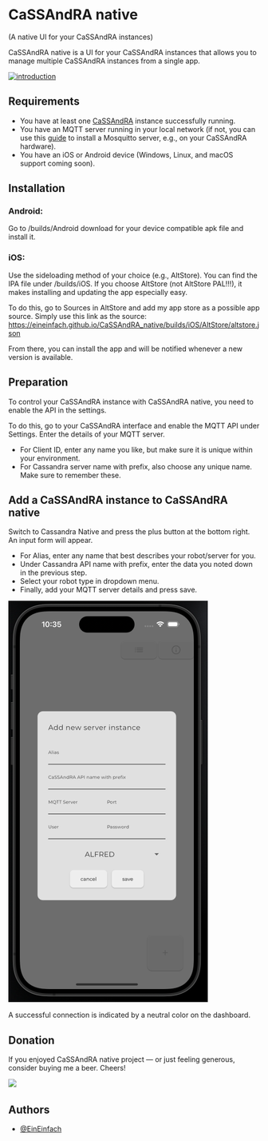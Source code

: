 # CaSSAndRA native

(A native UI for your CaSSAndRA instances)

CaSSAndRA native is a UI for your CaSSAndRA instances that allows you to manage multiple CaSSAndRA instances from a single app.

[![introduction](https://img.youtube.com/vi/hRQSuVfvbvE/0.jpg)](https://www.youtube.com/watch?v=hRQSuVfvbvE)

## Requirements
- You have at least one  [CaSSAndRA](https://github.com/EinEinfach/CaSSAndRA) instance successfully running.
- You have an MQTT server running in your local network (if not, you can use this [guide](https://medium.com/gravio-edge-iot-platform/how-to-set-up-a-mosquitto-mqtt-broker-securely-using-client-certificates-82b2aaaef9c8) to install a Mosquitto server, e.g., on your CaSSAndRA hardware).
- You have an iOS or Android device (Windows, Linux, and macOS support coming soon).

## Installation
### Android:

Go to /builds/Android download for your device compatible apk file and install it.

### iOS:

Use the sideloading method of your choice (e.g., AltStore). You can find the IPA file under /builds/iOS. If you choose AltStore (not AltStore PAL!!!), it makes installing and updating the app especially easy.

To do this, go to Sources in AltStore and add my app store as a possible app source. Simply use this link as the source:
https://eineinfach.github.io/CaSSAndRA_native/builds/iOS/AltStore/altstore.json

From there, you can install the app and will be notified whenever a new version is available.

## Preparation

To control your CaSSAndRA instance with CaSSAndRA native, you need to enable the API in the settings.

To do this, go to your CaSSAndRA interface and enable the MQTT API under Settings. Enter the details of your MQTT server.
- For Client ID, enter any name you like, but make sure it is unique within your environment.
- For Cassandra server name with prefix, also choose any unique name. Make sure to remember these.

## Add a CaSSAndRA instance to CaSSAndRA native

Switch to Cassandra Native and press the plus button at the bottom right. An input form will appear.
- For Alias, enter any name that best describes your robot/server for you.
- Under Cassandra API name with prefix, enter the data you noted down in the previous step.
- Select your robot type in dropdown menu.
- Finally, add your MQTT server details and press save.

![first start](https://raw.githubusercontent.com/EinEinfach/CaSSAndRA_native/master/docs/server_instance_template.png)

A successful connection is indicated by a neutral color on the dashboard.

## Donation

If you enjoyed CaSSAndRA native project — or just feeling generous, consider buying me a beer. Cheers!

[![](https://www.paypalobjects.com/en_US/DK/i/btn/btn_donateCC_LG.gif)](https://www.paypal.com/donate/?hosted_button_id=DTLYLLR45ZMPW)

## Authors

- [@EinEinfach](https://www.github.com/EinEinfach)